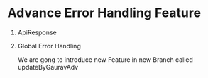 # Advance Error Handling Feature 
1. ApiResponse
2. Global Error Handling

    We are gong to introduce new Feature in new Branch called updateByGauravAdv